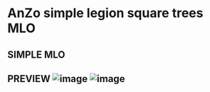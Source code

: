 # AnZo simple legion square trees MLO

## SIMPLE MLO

## PREVIEW ![image](https://github.com/user-attachments/assets/0690d5db-d1e4-453e-a108-042a4f7eb151) ![image](https://github.com/user-attachments/assets/d9a9d57a-a52d-4f9d-b063-141c491582c0)




